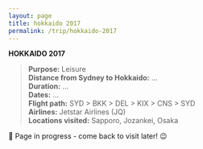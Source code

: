 ```yaml
---
layout: page
title: hokkaido 2017
permalink: /trip/hokkaido-2017
---
```


<b>HOKKAIDO 2017</b>

<blockquote>
<b>Purpose:</b> Leisure<br />
<b>Distance from Sydney to Hokkaido:</b> ...<br />
<b>Duration:</b> ...<br />
<b>Dates:</b> ...<br />
<b>Flight path:</b> SYD > BKK > DEL > KIX > CNS > SYD<br />
<b>Airlines:</b> Jetstar Airlines (JQ)<br />
<b>Locations visited:</b> Sapporo, Jozankei, Osaka
</blockquote>

🚧 Page in progress - come back to visit later! 😉

<style>
  .wrapper {
    max-width: 58em;
  }
</style>
